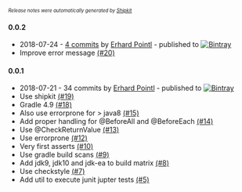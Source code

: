 <sup><sup>*Release notes were automatically generated by [Shipkit](http://shipkit.org/)*</sup></sup>

#### 0.0.2
 - 2018-07-24 - [4 commits](https://github.com/epeee/junit-jupiter-extension-testing/compare/v0.0.1...v0.0.2) by [Erhard Pointl](https://github.com/epeee) - published to [![Bintray](https://img.shields.io/badge/Bintray-0.0.2-green.svg)](https://bintray.com/epeee/maven/junit-jupiter-extension-testing/0.0.2)
 - Improve error message [(#20)](https://github.com/epeee/junit-jupiter-extension-testing/pull/20)

#### 0.0.1
 - 2018-07-21 - 34 commits by [Erhard Pointl](https://github.com/epeee) - published to [![Bintray](https://img.shields.io/badge/Bintray-0.0.1-green.svg)](https://bintray.com/epeee/maven/junit-jupiter-extension-testing/0.0.1)
 - Use shipkit [(#19)](https://github.com/epeee/junit-jupiter-extension-testing/pull/19)
 - Gradle 4.9 [(#18)](https://github.com/epeee/junit-jupiter-extension-testing/pull/18)
 - Also use errorprone for > java8 [(#15)](https://github.com/epeee/junit-jupiter-extension-testing/pull/15)
 - Add proper handling for @BeforeAll and @BeforeEach [(#14)](https://github.com/epeee/junit-jupiter-extension-testing/pull/14)
 - Use @CheckReturnValue [(#13)](https://github.com/epeee/junit-jupiter-extension-testing/pull/13)
 - Use errorprone [(#12)](https://github.com/epeee/junit-jupiter-extension-testing/pull/12)
 - Very first asserts [(#10)](https://github.com/epeee/junit-jupiter-extension-testing/pull/10)
 - Use gradle build scans [(#9)](https://github.com/epeee/junit-jupiter-extension-testing/pull/9)
 - Add jdk9, jdk10 and jdk-ea to build matrix  [(#8)](https://github.com/epeee/junit-jupiter-extension-testing/pull/8)
 - Use checkstyle [(#7)](https://github.com/epeee/junit-jupiter-extension-testing/pull/7)
 - Add util to execute junit jupter tests [(#5)](https://github.com/epeee/junit-jupiter-extension-testing/pull/5)

